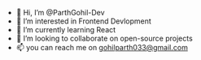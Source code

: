 - 👋 Hi, I’m @ParthGohil-Dev
- 👀 I’m interested in Frontend Devlopment
- 🌱 I’m currently learning React
- 💞️ I’m looking to collaborate on open-source projects
- 📫 you can reach me on gohilparth033@gmail.com

<!---
ParthGohil-Dev/ParthGohil-Dev is a ✨ special ✨ repository because its `README.md` (this file) appears on your GitHub profile.
You can click the Preview link to take a look at your changes.
--->
